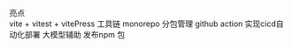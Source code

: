 亮点  
    vite + vitest  + vitePress  工具链
    monorepo 分包管理
    github action 实现cicd自动化部署
    大模型辅助
    发布npm 包